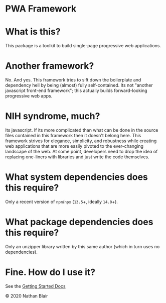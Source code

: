 # PWA Framework

# What is this?

This package is a toolkit to build single-page progressive web applications.

# Another framework?

No. And yes. This framework tries to sift down the boilerplate and dependency hell by being (almost) fully self-contained. Its not "another javascript front-end framework"; this actually builds forward-looking progressive web apps.

# NIH syndrome, much?

Its javascript. If its more complicated than what can be done in the source files contained in this framework then it doesn't belong here. This framework strives for elegance, simplicity, and robustness while creating web applications that are more easily pivoted to the ever-changing landscape of the web. At some point, developers need to drop the idea of replacing one-liners with libraries and just write the code themselves.

# What system dependencies does this require?

Only a recent version of `npm`/`npx` (`13.5`+, ideally `14.0`+).

# What package dependencies does this require?

Only an unzipper library written by this same author (which in turn uses no dependencies).

# Fine. How do I use it?

See the [Getting Started Docs](docs/GETTING_STARTED.md)

© 2020 Nathan Blair
